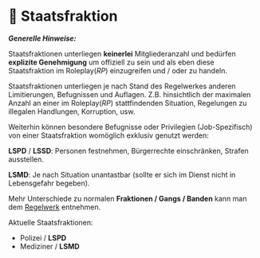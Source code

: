 # 📘 Staatsfraktion

_**Generelle Hinweise:**_

Staatsfraktionen unterliegen **keinerlei** Mitgliederanzahl und bedürfen **explizite Genehmigung** um offiziell zu sein und als eben diese Staatsfraktion im Roleplay(_RP_) einzugreifen und / oder zu handeln.

Staatsfraktionen unterliegen je nach Stand des Regelwerkes anderen Limitierungen, Befugnissen und Auflagen. Z.B. hinsichtlich der maximalen Anzahl an einer im Roleplay(_RP_) stattfindenden Situation, Regelungen zu illegalen Handlungen, Korruption, usw.

Weiterhin können besondere Befugnisse oder Privilegien (Job-Spezifisch) von einer Staatsfraktion womöglich exklusiv genutzt werden:

**LSPD** / **LSSD**: Personen festnehmen, Bürgerrechte einschränken, Strafen ausstellen.

**LSMD**: Je nach Situation unantastbar (sollte er sich im Dienst nicht in Lebensgefahr begeben).

Mehr Unterschiede zu normalen **Fraktionen / Gangs / Banden** kann man dem [Regelwerk](README/) entnehmen.

Aktuelle Staatsfraktionen:

* Polizei / **LSPD**
* Mediziner / **LSMD**
